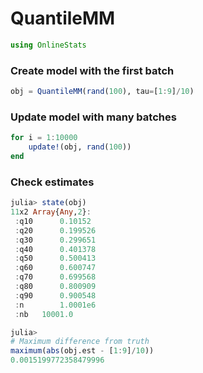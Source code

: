 
# QuantileMM


````julia
using OnlineStats
````





### Create model with the first batch
````julia
obj = QuantileMM(rand(100), tau=[1:9]/10)
````





### Update model with many batches
````julia
for i = 1:10000
    update!(obj, rand(100))
end
````





### Check estimates
````julia
julia> state(obj)
11x2 Array{Any,2}:
 :q10      0.10152 
 :q20      0.199526
 :q30      0.299651
 :q40      0.401378
 :q50      0.500413
 :q60      0.600747
 :q70      0.699568
 :q80      0.800909
 :q90      0.900548
 :n        1.0001e6
 :nb   10001.0     

julia> 
# Maximum difference from truth
maximum(abs(obj.est - [1:9]/10))
0.0015199772358479996

````


